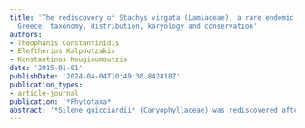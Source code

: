 ```yaml
---
title: 'The rediscovery of Stachys virgata (Lamiaceae), a rare endemic of Peloponnisos,
  Greece: taxonomy, distribution, karyology and conservation'
authors:
- Theophanis Constantinidis
- Eleftherios Kalpoutzakis
- Konstantinos Kougioumoutzis
date: '2015-01-01'
publishDate: '2024-04-04T10:49:30.842818Z'
publication_types:
- article-journal
publication: '*Phytotaxa*'
abstract: '*Silene guicciardii* (Caryophyllaceae) was rediscovered after field surveys carried out on Mt. Parnassos (Sterea Ellas, Greece), 160 years after the type collection made by J.B. Samaritani and J. Guicciardi in 1857. Since its first collection, it has been considered either as a distinct species, a variety or a mere synonym of the SW-Asiatic *S. marschallii*. We provide a revised description of the species and we re-evaluate its taxonomic position and that of the related species. We propose to treat the taxon *guicciardii* at the subspecific rank of *S. marschallii*. A color plate of *S. marshallii* subsp. *guicciardii* and a distribution map for all subspecies of *S. marschallii* are also provided. The name *Silene guicciardii* was lectotypified on a specimen preserved at G-BOIS, while isolectotypes are at G-BOIS, B, BR, C, GOET, JE, K and WU.'
---
```

